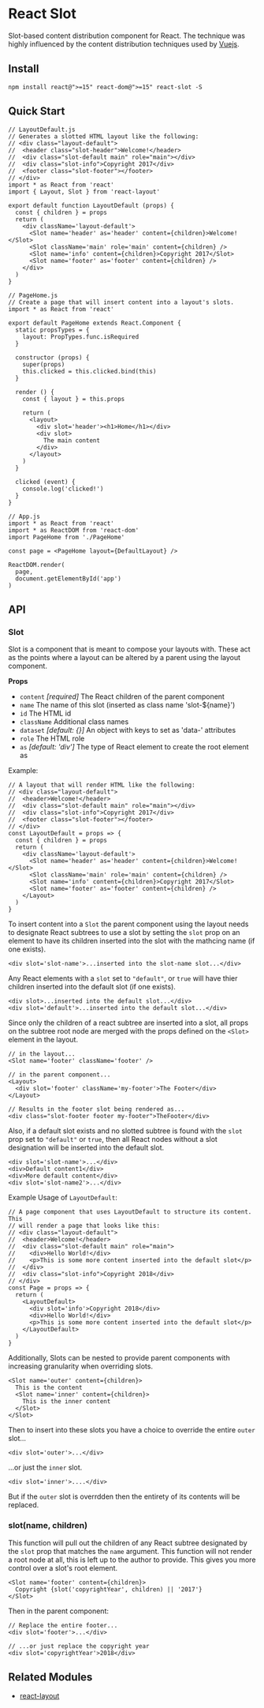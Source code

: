# React Slot

Slot-based content distribution component for React. The technique was highly
influenced by the content distribution techniques used by
[Vuejs](http://vuejs.org/v2/guide/components.html#Content-Distribution-with-Slots).

## Install

    npm install react@">=15" react-dom@">=15" react-slot -S

## Quick Start

    // LayoutDefault.js
    // Generates a slotted HTML layout like the following:
    // <div class="layout-default">
    //  <header class="slot-header">Welcome!</header>
    //  <div class="slot-default main" role="main"></div>
    //  <div class="slot-info">Copyright 2017</div>
    //  <footer class="slot-footer"></footer>
    // </div>
    import * as React from 'react'
    import { Layout, Slot } from 'react-layout'

    export default function LayoutDefault (props) {
      const { children } = props
      return (
        <div className='layout-default'>
          <Slot name='header' as='header' content={children}>Welcome!</Slot>
          <Slot className='main' role='main' content={children} />
          <Slot name='info' content={children}>Copyright 2017</Slot>
          <Slot name='footer' as='footer' content={children} />
        </div>
      )
    }

    // PageHome.js
    // Create a page that will insert content into a layout's slots.
    import * as React from 'react'

    export default PageHome extends React.Component {
      static propsTypes = {
        layout: PropTypes.func.isRequired
      }

      constructor (props) {
        super(props)
        this.clicked = this.clicked.bind(this)
      }

      render () {
        const { layout } = this.props

        return (
          <layout>
            <div slot='header'><h1>Home</h1></div>
            <div slot>
              The main content
            </div>
          </layout>
        )
      }

      clicked (event) {
        console.log('clicked!')
      }
    }

    // App.js
    import * as React from 'react'
    import * as ReactDOM from 'react-dom'
    import PageHome from './PageHome'

    const page = <PageHome layout={DefaultLayout} />

    ReactDOM.render(
      page,
      document.getElementById('app')
    )

## API

### Slot

Slot is a component that is meant to compose your layouts with. These act
as the points where a layout can be altered by a parent using the layout
component.

**Props**

- `content` *[required]* The React children of the parent component
- `name` The name of this slot (inserted as class name 'slot-${name}')
- `id` The HTML id
- `className` Additional class names
- `dataset` *[default: {}]* An object with keys to set as 'data-' attributes
- `role` The HTML role
- `as` *[default: 'div']* The type of React element to create the root element as

Example:

    // A layout that will render HTML like the following:
    // <div class="layout-default">
    //  <header>Welcome!</header>
    //  <div class="slot-default main" role="main"></div>
    //  <div class="slot-info">Copyright 2017</div>
    //  <footer class="slot-footer"></footer>
    // </div>
    const LayoutDefault = props => {
      const { children } = props
      return (
        <div className='layout-default'>
          <Slot name='header' as='header' content={children}>Welcome!</Slot>
          <Slot className='main' role='main' content={children} />
          <Slot name='info' content={children}>Copyright 2017</Slot>
          <Slot name='footer' as='footer' content={children} />
        </Layout>
      )
    }

To insert content into a `Slot` the parent component using the layout needs to
designate React subtrees to use a slot by setting the `slot` prop on an element
to have its children inserted into the slot with the mathcing name (if one
exists).

    <div slot='slot-name'>...inserted into the slot-name slot...</div>

Any React elements with a `slot` set to `"default"`, or `true` will have thier
children inserted into the default slot (if one exists).

    <div slot>...inserted into the default slot...</div>
    <div slot='default'>...inserted into the default slot...</div>

Since only the children of a react subtree are inserted into a slot, all props
on the subtree root node are merged with the props defined on the `<Slot>`
element in the layout.

    // in the layout...
    <Slot name='footer' className='footer' />

    // in the parent component...
    <Layout>
      <div slot='footer' className='my-footer'>The Footer</div>
    </Layout>

    // Results in the footer slot being rendered as...
    <div class="slot-footer footer my-footer">TheFooter</div>

Also, if a default slot exists and no slotted subtree is found with the `slot`
prop set to `"default"` or `true`, then all React nodes without a slot
designation will be inserted into the default slot.

    <div slot='slot-name'>...</div>
    <div>Default content1</div>
    <div>More default content</div>
    <div slot='slot-name2'>...</div>

Example Usage of `LayoutDefault`:

    // A page component that uses LayoutDefault to structure its content. This
    // will render a page that looks like this:
    // <div class="layout-default">
    //  <header>Welcome!</header>
    //  <div class="slot-default main" role="main">
    //    <div>Hello World!</div>
    //    <p>This is some more content inserted into the default slot</p>
    //  </div>
    //  <div class="slot-info">Copyright 2018</div>
    // </div>
    const Page = props => {
      return (
        <LayoutDefault>
          <div slot='info'>Copyright 2018</div>
          <div>Hello World!</div>
          <p>This is some more content inserted into the default slot</p>
        </LayoutDefault>
      )
    }

Additionally, Slots can be nested to provide parent components with increasing
granularity when overriding slots.

    <Slot name='outer' content={children}>
      This is the content
      <Slot name='inner' content={children}>
        This is the inner content
      </Slot>
    </Slot>

Then to insert into these slots you have a choice to override the entire `outer`
slot...

    <div slot='outer'>...</div>

...or just the `inner` slot.

    <div slot='inner'>....</div>

But if the `outer` slot is overrdden then the entirety of its contents will be
replaced.

### slot(name, children)

This function will pull out the children of any React subtree designated by the
`slot` prop that matches the `name` argument. This function will not render a
root node at all, this is left up to the author to provide. This gives you more
control over a slot's root element.

    <Slot name='footer' content={children}>
      Copyright {slot('copyrightYear', children) || '2017'}
    </Slot>

Then in the parent component:

    // Replace the entire footer...
    <div slot='footer'>...</div>

    // ...or just replace the copyright year
    <div slot='copyrightYear'>2018</div>


## Related Modules

- [react-layout](https://npmjs.org/react-layout)
